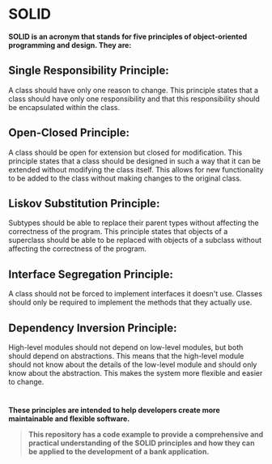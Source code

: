 # SOLID

**SOLID is an acronym that stands for five principles of object-oriented programming and design. They are:**


## Single Responsibility Principle:

A class should have only one reason to change. This principle states that a class should have only one responsibility and that this responsibility should be encapsulated within the class.

## Open-Closed Principle:

A class should be open for extension but closed for modification. This principle states that a class should be designed in such a way that it can be extended without modifying the class itself. This allows for new functionality to be added to the class without making changes to the original class.

## Liskov Substitution Principle:

Subtypes should be able to replace their parent types without affecting the correctness of the program. This principle states that objects of a superclass should be able to be replaced with objects of a subclass without affecting the correctness of the program.

## Interface Segregation Principle:

A class should not be forced to implement interfaces it doesn't use. Classes should only be required to implement the methods that they actually use.

## Dependency Inversion Principle:

High-level modules should not depend on low-level modules, but both should depend on abstractions. This means that the high-level module should not know about the details of the low-level module and should only know about the abstraction. This makes the system more flexible and easier to change.
#
 **These principles are intended to help developers create more maintainable and flexible software.**
 

>  **This repository has a code example to provide a comprehensive and
> practical understanding of the SOLID principles and how they can be
> applied to the development of a bank application.**
